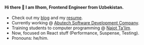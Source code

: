 #### Hi there 👋 I am Ilhom, Frontend Engineer from Uzbekistan.

- Check out my [blog](https://t.me/inspired_engineer) and my [resume](https://gist.github.com/inspirationjon/08277817d10d9b9fec421eed6de9acd9).
- Currently working @ [Abutech Software Development Company](https://abutech.uz/).
- Training students to computer programming @ [Najot Ta'lim](https://najottalim.uz/).
- Now, focused on React stuff (Performance, Suspense, Testing). 
- Pronouns: he/him.
	
